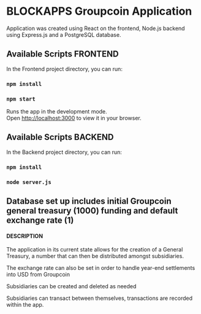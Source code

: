 # BLOCKAPPS Groupcoin Application

Application was created using React on the frontend, Node.js backend using Express.js and a PostgreSQL database. 

## Available Scripts FRONTEND

In the Frontend project directory, you can run:

### `npm install`
### `npm start`

Runs the app in the development mode.\
Open [http://localhost:3000](http://localhost:3000) to view it in your browser.

## Available Scripts BACKEND

In the Backend project directory, you can run:

### `npm install`
### `node server.js`

## Database set up includes initial Groupcoin general treasury (1000) funding and default exchange rate (1)


#### DESCRIPTION

The application in its current state allows for the creation of a General Treasury, a number that can
then be distributed amongst subsidiaries.

The exchange rate can also be set in order to handle year-end settlements into USD from Groupcoin

Subsidiaries can be created and deleted as needed

Subsidiaries can transact between themselves, transactions are recorded within the app.


